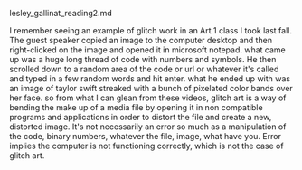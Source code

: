 lesley_gallinat_reading2.md

I remember seeing an example of glitch work in an Art 1 class I took last fall.
The guest speaker copied an image to the computer desktop and then right-clicked on
the image and opened it in microsoft notepad. what came up was a huge long thread of
code with numbers and symbols. He then scrolled down to a random area of the code or url
or whatever it's called and typed in a few random words and hit enter. what
he ended up with was an image of taylor swift streaked with a bunch of pixelated
color bands over her face.
so from what I can glean from these videos, glitch art is a way of bending the
make up of a media file by opening it in non compatible programs and applications
in order to distort the file and create a new, distorted image. It's not
necessarily an error so much as a manipulation of the code, binary numbers,
whatever the file, image, what have you. Error implies the computer is not
functioning correctly, which is not the case of glitch art.
